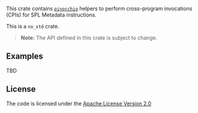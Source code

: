 <!-- # <img width="229" alt="pinocchio-metadata" src="https://github.com/user-attachments/assets/12b0dc2a-94fb-4866-8e6a-60ac74e13b4f"/> -->

This crate contains [`pinocchio`](https://crates.io/crates/pinocchio) helpers to perform cross-program invocations (CPIs) for SPL Metadata instructions.

<!-- Each instruction defines an `struct` with the accounts and parameters required. Once all values are set, you can call directly `invoke` or `invoke_signed` to perform the CPI. -->

This is a `no_std` crate.

> **Note:** The API defined in this crate is subject to change.

## Examples

TBD

## License

The code is licensed under the [Apache License Version 2.0](../LICENSE)
